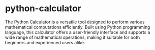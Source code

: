 # python-calculator
The Python Calculator is a versatile tool designed to perform various mathematical computations efficiently. Built using Python programming language, this calculator offers a user-friendly interface and supports a wide range of mathematical operations, making it suitable for both beginners and experienced users alike.
